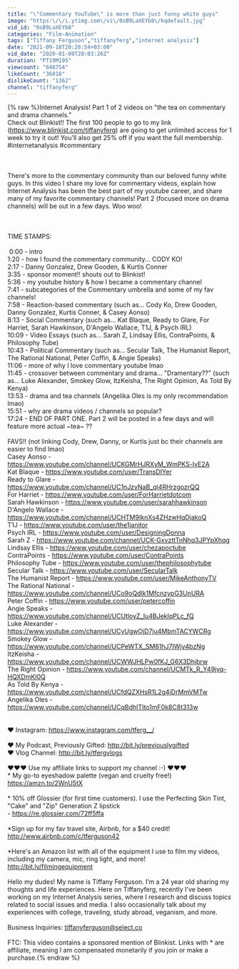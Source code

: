 ```yaml
---
title: "\"Commentary YouTube\" is more than just funny white guys"
image: "https:\/\/i.ytimg.com\/vi\/0sB9LaXEYb8\/hqdefault.jpg"
vid_id: "0sB9LaXEYb8"
categories: "Film-Animation"
tags: ["Tiffany Ferguson","tiffanyferg","internet analysis"]
date: "2021-09-18T20:28:54+03:00"
vid_date: "2020-01-09T20:03:26Z"
duration: "PT19M19S"
viewcount: "648754"
likeCount: "36018"
dislikeCount: "1362"
channel: "tiffanyferg"
---
```

{% raw %}Internet Analysis! Part 1 of 2 videos on &quot;the tea on commentary and drama channels.&quot; <br />Check out Blinkist!! The first 100 people to go to my link (<a rel="nofollow" target="blank" href="https://www.blinkist.com/tiffanyferg)">https://www.blinkist.com/tiffanyferg)</a> are going to get unlimited access for 1 week to try it out! You’ll also get 25% off if you want the full membership. #internetanalysis #commentary <br /><br /><br /><br />There's more to the commentary community than our beloved funny white guys. In this video I share my love for commentary videos, explain how Internet Analysis has been the best part of my youtube career, and share many of my favorite commentary channels! Part 2 (focused more on drama channels) will be out in a few days. Woo woo!<br /><br /><br /><br />TIME STAMPS:<br /><br /> 0:00 - intro<br />1:20 - how I found the commentary community... CODY KO!<br />2:17 - Danny Gonzalez, Drew Gooden, &amp; Kurtis Conner<br />3:35 - sponsor moment!! shouts out to Blinkist!<br />5:36 - my youtube history &amp; how I became a commentary channel<br />7:41 - subcategories of the Commentary umbrella and some of my fav channels!<br />7:58 - Reaction-based commentary (such as... Cody Ko, Drew Gooden, Danny Gonzalez, Kurtis Conner, &amp; Casey Aonso)<br />8:13 - Social Commentary (such as... Kat Blaque, Ready to Glare, For Harriet, Sarah Hawkinson, D'Angelo Wallace, T1J, &amp; Psych IRL)<br />10:09 - Video Essays (such as... Sarah Z, Lindsay Ellis, ContraPoints, &amp; Philosophy Tube)<br />10:43 - Political Commentary (such as... Secular Talk, The Humanist Report, The Rational National, Peter Coffin, &amp; Angie Speaks) <br />11:06 - more of why I love commentary youtube lmao<br />11:45 - crossover between commentary and drama... &quot;Dramentary??&quot; (such as... Luke Alexander, Smokey Glow, ItzKeisha, The Right Opinion, As Told By Kenya)<br />13:53 - drama and tea channels (Angelika Oles is my only recommendation lmao)<br />15:51 - why are drama videos / channels so popular?<br />17:24 - END OF PART ONE. Part 2 will be posted in a few days and will feature more actual ~tea~ ?? <br /><br />FAVS!! (not linking Cody, Drew, Danny, or Kurtis just bc their channels are easier to find lmao)<br />Casey Aonso - <a rel="nofollow" target="blank" href="https://www.youtube.com/channel/UCKGMrHJRXyM_WmPKS-lvE2A">https://www.youtube.com/channel/UCKGMrHJRXyM_WmPKS-lvE2A</a><br />Kat Blaque - <a rel="nofollow" target="blank" href="https://www.youtube.com/user/TransDIYer">https://www.youtube.com/user/TransDIYer</a><br />Ready to Glare - <a rel="nofollow" target="blank" href="https://www.youtube.com/channel/UC1nJzvNaB_ql4RHrzgozrQQ">https://www.youtube.com/channel/UC1nJzvNaB_ql4RHrzgozrQQ</a><br />For Harriet - <a rel="nofollow" target="blank" href="https://www.youtube.com/user/ForHarrietdotcom">https://www.youtube.com/user/ForHarrietdotcom</a><br />Sarah Hawkinson - <a rel="nofollow" target="blank" href="https://www.youtube.com/user/sarahhawkinson">https://www.youtube.com/user/sarahhawkinson</a><br />D'Angelo Wallace - <a rel="nofollow" target="blank" href="https://www.youtube.com/channel/UCHTM9IknXs4ZHzwHqDjakoQ">https://www.youtube.com/channel/UCHTM9IknXs4ZHzwHqDjakoQ</a><br />T1J - <a rel="nofollow" target="blank" href="https://www.youtube.com/user/the1janitor">https://www.youtube.com/user/the1janitor</a><br />Psych IRL - <a rel="nofollow" target="blank" href="https://www.youtube.com/user/DesigningDonna">https://www.youtube.com/user/DesigningDonna</a><br />Sarah Z - <a rel="nofollow" target="blank" href="https://www.youtube.com/channel/UCK-GxvzttTnNhq3JPYpXhqg">https://www.youtube.com/channel/UCK-GxvzttTnNhq3JPYpXhqg</a><br />Lindsay Ellis - <a rel="nofollow" target="blank" href="https://www.youtube.com/user/chezapoctube">https://www.youtube.com/user/chezapoctube</a><br />ContraPoints - <a rel="nofollow" target="blank" href="https://www.youtube.com/user/ContraPoints">https://www.youtube.com/user/ContraPoints</a><br />Philosophy Tube - <a rel="nofollow" target="blank" href="https://www.youtube.com/user/thephilosophytube">https://www.youtube.com/user/thephilosophytube</a><br />Secular Talk - <a rel="nofollow" target="blank" href="https://www.youtube.com/user/SecularTalk">https://www.youtube.com/user/SecularTalk</a><br />The Humanist Report - <a rel="nofollow" target="blank" href="https://www.youtube.com/user/MikeAnthonyTV">https://www.youtube.com/user/MikeAnthonyTV</a><br />The Rational National - <a rel="nofollow" target="blank" href="https://www.youtube.com/channel/UCo9oQdIk1MfcnzypG3UnURA">https://www.youtube.com/channel/UCo9oQdIk1MfcnzypG3UnURA</a><br />Peter Coffin - <a rel="nofollow" target="blank" href="https://www.youtube.com/user/petercoffin">https://www.youtube.com/user/petercoffin</a><br />Angie Speaks - <a rel="nofollow" target="blank" href="https://www.youtube.com/channel/UCUtloyZ_Iu4BJekIqPLc_fQ">https://www.youtube.com/channel/UCUtloyZ_Iu4BJekIqPLc_fQ</a><br />Luke Alexander - <a rel="nofollow" target="blank" href="https://www.youtube.com/channel/UCyUgwOjD7ju4MbmTACYWCRg">https://www.youtube.com/channel/UCyUgwOjD7ju4MbmTACYWCRg</a><br />Smokey Glow - <a rel="nofollow" target="blank" href="https://www.youtube.com/channel/UCPeWTX_SM61hJ7IWjy4bzNg">https://www.youtube.com/channel/UCPeWTX_SM61hJ7IWjy4bzNg</a><br />ItzKeisha - <a rel="nofollow" target="blank" href="https://www.youtube.com/channel/UCWWJHLPw0fKJ_G6X3Dhjbrw">https://www.youtube.com/channel/UCWWJHLPw0fKJ_G6X3Dhjbrw</a><br />The Right Opinion - <a rel="nofollow" target="blank" href="https://www.youtube.com/channel/UCMTk_R_Y49jvq-HQXDmKI0Q">https://www.youtube.com/channel/UCMTk_R_Y49jvq-HQXDmKI0Q</a><br />As Told By Kenya - <a rel="nofollow" target="blank" href="https://www.youtube.com/channel/UCfdQZXHsR1L2g4jDrMmVMTw">https://www.youtube.com/channel/UCfdQZXHsR1L2g4jDrMmVMTw</a><br />Angelika Oles - <a rel="nofollow" target="blank" href="https://www.youtube.com/channel/UCqBdhITIto1mF0k8C8t313w">https://www.youtube.com/channel/UCqBdhITIto1mF0k8C8t313w</a><br /><br /><br />♥ Instagram: <a rel="nofollow" target="blank" href="https://www.instagram.com/tferg__/">https://www.instagram.com/tferg__/</a><br /><br />♥ My Podcast, Previously Gifted: <a rel="nofollow" target="blank" href="http://bit.ly/previouslygifted">http://bit.ly/previouslygifted</a><br />♥ Vlog Channel: <a rel="nofollow" target="blank" href="http://bit.ly/tfergvlogs">http://bit.ly/tfergvlogs</a><br /><br />♥♥♥ Use my affiliate links to support my channel :-) ♥♥♥<br />* My go-to eyeshadow palette (vegan and cruelty free!) <a rel="nofollow" target="blank" href="https://amzn.to/2WnU5tX">https://amzn.to/2WnU5tX</a><br /><br />* 10% off Glossier (for first time customers). I use the Perfecting Skin Tint, &quot;Cake&quot; and &quot;Zip&quot; Generation Z lipstick <br /> - <a rel="nofollow" target="blank" href="https://re.glossier.com/72ff5ffa">https://re.glossier.com/72ff5ffa</a><br /><br />*Sign up for my fav travel site, Airbnb, for a $40 credit! <a rel="nofollow" target="blank" href="http://www.airbnb.com/c/tferguson42">http://www.airbnb.com/c/tferguson42</a><br /><br />*Here's an Amazon list with all of the equipment I use to film my videos, including my camera, mic, ring light, and more! <a rel="nofollow" target="blank" href="http://bit.ly/filmingequipment">http://bit.ly/filmingequipment</a><br /><br />Hello my dudes! My name is Tiffany Ferguson. I’m a 24 year old sharing my thoughts and life experiences. Here on Tiffanyferg, recently I've been working on my Internet Analysis series, where I research and discuss topics related to social issues and media. I also occasionally talk about my experiences with college, traveling, study abroad, veganism, and more.<br />  <br />Business Inquiries: tiffanyferguson@select.co<br /><br />FTC: This video contains a sponsored mention of Blinkist. Links with * are affiliate, meaning I am compensated monetarily if you join or make a purchase.{% endraw %}
